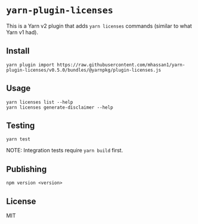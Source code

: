 # `yarn-plugin-licenses`

This is a Yarn v2 plugin that adds `yarn licenses` commands (similar to what Yarn v1 had).

## Install

```
yarn plugin import https://raw.githubusercontent.com/mhassan1/yarn-plugin-licenses/v0.5.0/bundles/@yarnpkg/plugin-licenses.js
```

## Usage

```shell script
yarn licenses list --help
yarn licenses generate-disclaimer --help
```

## Testing

`yarn test`

NOTE: Integration tests require `yarn build` first.

## Publishing

`npm version <version>`

## License

MIT
